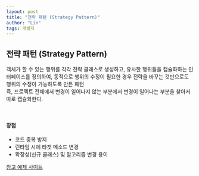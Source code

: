 ```yaml
---
layout: post
title: "전략 패턴 (Strategy Pattern)"
author: "Lin"
tags: 개발지
---
```

   
## 전략 패턴 (Strategy Pattern)
객체가 할 수 있는 행위를 각각 전략 클래스로 생성하고, 유사한 행위들을 캡슐화하는 인터페이스를 정의하여, 동적으로 행위의 수정이 필요한 경우 전략을 바꾸는 것만으로도 행위의 수정이 가능하도록 만든 패턴 <br/>
즉, 프로젝트 전체에서 변경이 일어나지 않는 부분에서 변경이 일어나는 부분을 찾아서 따로 캡슐화한다.

<br>

#### 장점
- 코드 중복 방지
- 런타임 시에 타겟 메소드 변경
- 확장성(신규 클래스) 및 알고리즘 변경 용이 

[참고 예제 사이트](https://victorydntmd.tistory.com/292)
